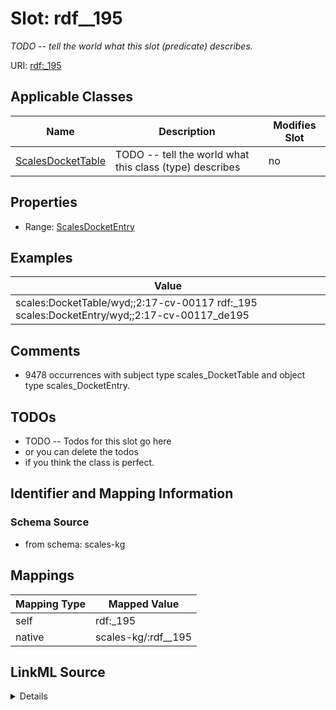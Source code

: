 

# Slot: rdf__195


_TODO -- tell the world what this slot (predicate) describes._





URI: [rdf:_195](http://www.w3.org/1999/02/22-rdf-syntax-ns#_195)



<!-- no inheritance hierarchy -->





## Applicable Classes

| Name | Description | Modifies Slot |
| --- | --- | --- |
| [ScalesDocketTable](../classes/ScalesDocketTable.md) | TODO -- tell the world what this class (type) describes |  no  |







## Properties

* Range: [ScalesDocketEntry](../classes/ScalesDocketEntry.md)






## Examples

| Value |
| --- |
| scales:DocketTable/wyd;;2:17-cv-00117 rdf:_195 scales:DocketEntry/wyd;;2:17-cv-00117_de195 |

## Comments

* 9478 occurrences with subject type scales_DocketTable and object type scales_DocketEntry.

## TODOs

* TODO -- Todos for this slot go here
* or you can delete the todos
* if you think the class is perfect.

## Identifier and Mapping Information







### Schema Source


* from schema: scales-kg




## Mappings

| Mapping Type | Mapped Value |
| ---  | ---  |
| self | rdf:_195 |
| native | scales-kg/:rdf__195 |




## LinkML Source

<details>
```yaml
name: rdf__195
description: TODO -- tell the world what this slot (predicate) describes.
todos:
- TODO -- Todos for this slot go here
- or you can delete the todos
- if you think the class is perfect.
comments:
- 9478 occurrences with subject type scales_DocketTable and object type scales_DocketEntry.
examples:
- value: scales:DocketTable/wyd;;2:17-cv-00117 rdf:_195 scales:DocketEntry/wyd;;2:17-cv-00117_de195
from_schema: scales-kg
rank: 1000
slot_uri: rdf:_195
alias: rdf__195
domain_of:
- scales_DocketTable
range: scales_DocketEntry

```
</details>